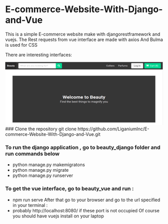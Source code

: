 # E-commerce-Website-With-Django-and-Vue

This is a simple E-commerce website make with djangorestframework and vuejs. 
The Rest requests from vue interface are made with axios
And Bulma is used for CSS

There are interesting interfaces:

<img src="/Photos Readme/home1.png" alt="Home" style="height: 200px; width:500px;"/>
### Clone the repository
git clone https://github.com/LiganiumInc/E-commerce-Website-With-Django-and-Vue.git

### To run the django application , go to beauty_django folder and run commands below
- python manage.py makemigratons
- python manage.py migrate
- python manage.py runserver


### To get the vue interface, go to beauty_vue and run : 
- npm run serve
After that go to your browser and go to the url specified in your terminal :
-  probably http://localhost:8080/  if these port is not occupied
Of course you should have vuejs install on your laptop
